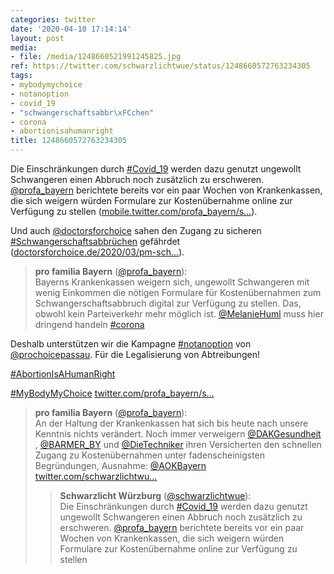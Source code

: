 ```yaml
---
categories: twitter
date: '2020-04-10 17:14:14'
layout: post
media:
- file: /media/1248660521991245825.jpg
ref: https://twitter.com/schwarzlichtwue/status/1248660572763234305
tags:
- mybodymychoice
- notanoption
- covid_19
- "schwangerschaftsabbr\xFCchen"
- corona
- abortionisahumanright
title: 1248660572763234305
---
```

Die Einschränkungen durch [#Covid_19](/t/covid_19) werden dazu genutzt ungewollt Schwangeren einen Abbruch noch zusätzlich zu erschweren. [@profa_bayern](https://twitter.com/profa_bayern) berichtete bereits vor ein paar Wochen von Krankenkassen, die sich weigern würden Formulare zur Kostenübernahme online zur Verfügung zu stellen 
([mobile.twitter.com/profa_bayern/s…](https://mobile.twitter.com/profa_bayern/status/1242184013479129088)).

Und auch [@doctorsforchoice](https://twitter.com/doctorsforchoice) sahen den Zugang zu sicheren [#Schwangerschaftsabbrüchen](/t/schwangerschaftsabbrüchen) gefährdet ([doctorsforchoice.de/2020/03/pm-sch…](https://doctorsforchoice.de/2020/03/pm-schwangerschaftsabbruch-corona/)).
> <b>pro familia Bayern</b> ([@profa_bayern](https://twitter.com/profa_bayern)):  
>Bayerns Krankenkassen weigern sich, ungewollt Schwangeren mit wenig Einkommen die nötigen Formulare für Kostenübernahmen zum Schwangerschaftsabbruch digital zur Verfügung zu stellen. Das, obwohl kein Parteiverkehr mehr möglich ist. [@MelanieHuml](https://twitter.com/MelanieHuml) muss hier dringend handeln [#corona](/t/corona)  


Deshalb unterstützen wir die Kampagne [#notanoption](/t/notanoption) von [@prochoicepassau](https://twitter.com/prochoicepassau). Für die Legalisierung von Abtreibungen!

[#AbortionIsAHumanRight](/t/abortionisahumanright) 

[#MyBodyMyChoice](/t/mybodymychoice)
[twitter.com/profa_bayern/s…](https://twitter.com/profa_bayern/status/1248936198854279169?s=19)
> <b>pro familia Bayern</b> ([@profa_bayern](https://twitter.com/profa_bayern)):  
>An der Haltung der Krankenkassen hat sich bis heute nach unsere Kenntnis nichts verändert. Noch immer verweigern [@DAKGesundheit](https://twitter.com/DAKGesundheit) , [@BARMER_BY](https://twitter.com/BARMER_BY) und [@DieTechniker](https://twitter.com/DieTechniker) ihren Versicherten den schnellen Zugang zu Kostenübernahmen unter fadenscheinigsten Begründungen, Ausnahme: [@AOKBayern](https://twitter.com/AOKBayern) [twitter.com/schwarzlichtwu…](https://twitter.com/schwarzlichtwue/status/1248660572763234305)  
>> <b>Schwarzlicht Würzburg</b> ([@schwarzlichtwue](https://twitter.com/schwarzlichtwue)):    
>>Die Einschränkungen durch [#Covid_19](/t/covid_19) werden dazu genutzt ungewollt Schwangeren einen Abbruch noch zusätzlich zu erschweren. [@profa_bayern](https://twitter.com/profa_bayern) berichtete bereits vor ein paar Wochen von Krankenkassen, die sich weigern würden Formulare zur Kostenübernahme online zur Verfügung zu stellen     
>  
>  

